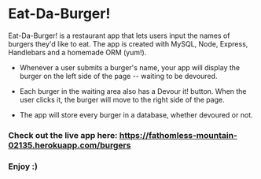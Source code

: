# Eat-Da-Burger!

Eat-Da-Burger! is a restaurant app that lets users input the names of burgers they'd like to eat. The app is created with MySQL, Node, Express, Handlebars and a homemade ORM (yum!).

* Whenever a user submits a burger's name, your app will display the burger on the left side of the page -- waiting to be devoured.


* Each burger in the waiting area also has a Devour it! button. When the user clicks it, the burger will move to the right side of the page.


* The app will store every burger in a database, whether devoured or not.

### Check out the live app here: https://fathomless-mountain-02135.herokuapp.com/burgers

### Enjoy :) 